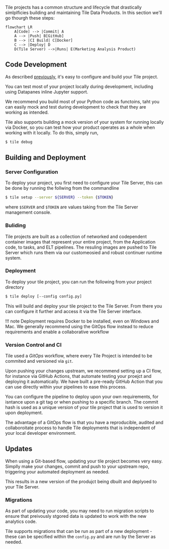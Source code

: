Tile projects has a common structure and lifecycle that drastically simlplficies building and maintaining Tile Data Products. In this section we'll go thourgh these steps:

```mermaid
flowchart LR
    A[Code] --> |Commit| A
    A --> |Push| B[GitHub]
    B --> |CI Build| C[Docker]
    C --> |Deploy| D
    D(Tile Server) -->|Runs| E(Marketing Analysis Product)
```

## Code Development

As described [previously](./projects.md), it's easy to configure and build your Tile project.

You can test most of your project locally during development, including using Datapanes inline Jupyter support.

We recommend you build most of your Python code as functoins, taht you can easily mock and test during development to check that they are working as intended.

Tile also supports building a mock version of your system for running locally via Docker, so you can test how your product operates as a whole when working with it locally. To do this, simply run,

```bash
$ tile debug
```

## Building and Deployment


### Server Configuration

To deploy your project, you first need to configure your Tile Server, this can be done by running the follwing from the commandline

```bash
$ tile setup --server ${SERVER} --token {$TOKEN}
```

where `$SERVER` and `$TOKEN` are values taking from the Tile Server management console.

### Buliding

Tile projects are built as a collection of networked and codependent container images that represent your entire project, from the Application code, to tasks, and ELT pipelines. The resuling images are pushed to Tile Server which runs them via our customeosied and robust continuer runtime system.

### Deployment

To deploy your tile project, you can run the following from your project directory

```bash
$ tile deploy [--config config.py]
```

This will build and deploy your tile project to the Tile Server. From there you can configure it further and access it via the Tile Server interface.

!!! note
    Deployment requires Docker to be installed, even on Windows and Mac. We generally recommend using the GitOps flow instead to reduce requirements and enable a collaborative workflow

### Version Control and CI

Tile used a _GitOps_ workflow, where every Tile Project is intended to be commited and versioned via `git`.

Upon pushing your changes upstream, we recommend setting up a CI flow, for instance via GitHub Actions, that automate testing your proejct and deploying it automatically. We have built a pre-ready GitHub Action that you can use directly within your pipelines to ease this process.

You can configure the pipeline to deploy upon your own requirements, for isntance upon a git tag or when pushing to a specific branch. The commit hash is used as a unique version of your tile project that is used to version it upon deployment.

The advantage of a GitOps flow is that you have a reproducible, audited and collaboroitate process to handle Tile deployments that is independent of your local developer environment.

## Updates

When using a Git-based flow, updating your tile project becomes very easy. Simplly make your changes, commit and push to your upstream repo, triggering your automated deployment as needed.

This results in a new version of the produjct being dbuilt and deplyoed to your Tile Server.

### Migrations

As part of updating your code, you may need to run migration scripts to ensure that preivously stgored data is updated to work with the new analytics code.

Tile supports migrations that can be run as part of a new deployment - these can be specified within the `config.py` and are run by the Server as needed.
